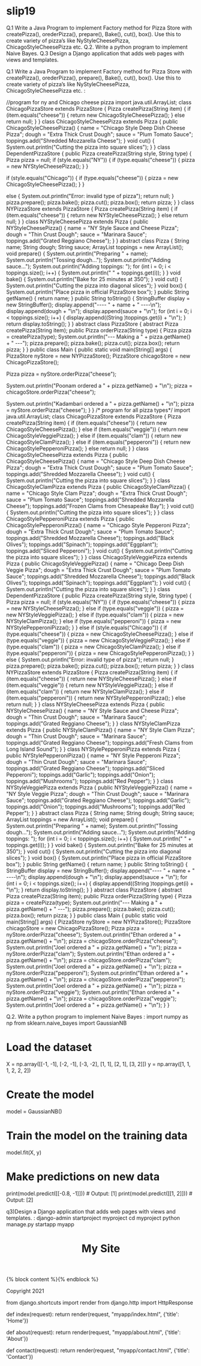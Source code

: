 # slip19

Q.1 Write a Java Program to implement Factory method for Pizza Store with createPizza(),
orederPizza(), prepare(), Bake(), cut(), box(). Use this to create variety of pizza’s
like NyStyleCheesePizza, ChicagoStyleCheesePizza etc. 
Q.2. Write a python program to implement Naive Bayes. 
Q.3 Design a Django application that adds web pages with views and templates.


Q.1 Write a Java Program to implement Factory method for Pizza Store with createPizza(),
orederPizza(), prepare(), Bake(), cut(), box(). Use this to create variety of pizza’s
like NyStyleCheesePizza, ChicagoStyleCheesePizza etc.
:

//program for ny and Chicago cheese pizza
import java.util.ArrayList;
class ChicagoPizzaStore extends PizzaStore
 {
 Pizza createPizza(String item)
 {
 if (item.equals("cheese"))
 {
 return new ChicagoStyleCheesePizza();
 }
 else return null;
 }
}
class ChicagoStyleCheesePizza extends Pizza
 {
 public ChicagoStyleCheesePizza()
 {
 name = "Chicago Style Deep Dish Cheese Pizza";
 dough = "Extra Thick Crust Dough";
 sauce = "Plum Tomato Sauce";
 toppings.add("Shredded Mozzarella Cheese");
 }
 void cut()
 {
 System.out.println("Cutting the pizza into square slices");
 }
}
class DependentPizzaStore 
{ public Pizza createPizza(String style, String type)
 { Pizza pizza = null;
 if (style.equals("NY"))
 {
 if (type.equals("cheese"))
 {
 pizza = new NYStyleCheesePizza();
 }
 }

 if (style.equals("Chicago"))
 {
 if (type.equals("cheese"))
 {
 pizza = new ChicagoStyleCheesePizza();
 }
 }

 else
 {
 System.out.println("Error: invalid type of pizza"); return null;
 }
 pizza.prepare();
 pizza.bake();
 pizza.cut();
 pizza.box();
 return pizza;
 }
}
class NYPizzaStore extends PizzaStore
 {
 Pizza createPizza(String item)
 {
 if (item.equals("cheese"))
 {
 return new NYStyleCheesePizza();
 }
 else return null;
 }
}
class NYStyleCheesePizza extends Pizza
{
 public NYStyleCheesePizza()
 {
 name = "NY Style Sauce and Cheese Pizza";
 dough = "Thin Crust Dough";
 sauce = "Marinara Sauce";
 toppings.add("Grated Reggiano Cheese");
 } 
}
abstract class Pizza
{
 String name;
 String dough;
 String sauce;
 ArrayList toppings = new ArrayList();
 void prepare()
 {
 System.out.println("Preparing " + name);
 System.out.println("Tossing dough...");
 System.out.println("Adding sauce...");
 System.out.println("Adding toppings: ");
 for (int i = 0; i < toppings.size(); i++)
 {
 System.out.println(" " + toppings.get(i));
 }
 }
 void bake()
 {
 System.out.println("Bake for 25 minutes at 350");
 }
 void cut()
 {
 System.out.println("Cutting the pizza into diagonal slices");
 }
 void box()
 {
 System.out.println("Place pizza in official PizzaStore box");
 }
 public String getName()
 {
 return name;
 }
 public String toString()
 {
 StringBuffer display = new StringBuffer();
 display.append("---- " + name + " ----\n");
 display.append(dough + "\n");
 display.append(sauce + "\n");
 for (int i = 0; i < toppings.size(); i++)
 {
 display.append((String )toppings.get(i) + "\n");
 }
 return display.toString();
 }
}
abstract class PizzaStore
 {
 abstract Pizza createPizza(String item); 
public Pizza orderPizza(String type)
 {
 Pizza pizza = createPizza(type);
 System.out.println("--- Making a " + pizza.getName() + " ---");
 pizza.prepare();
 pizza.bake();
 pizza.cut();
 pizza.box();
 return pizza;
 }
 }
public class Main
{
 public static void main(String[] args)
 {
 PizzaStore nyStore = new NYPizzaStore();
 PizzaStore chicagoStore = new ChicagoPizzaStore();

 Pizza pizza = nyStore.orderPizza("cheese");

 System.out.println("Poonam ordered a " + pizza.getName() + "\n");
 pizza = chicagoStore.orderPizza("cheese");

 System.out.println("Kadambari ordered a " + pizza.getName() + "\n");
 pizza = nyStore.orderPizza("cheese");
 }
}
/* program for all pizza types*/
import java.util.ArrayList;
class ChicagoPizzaStore extends PizzaStore
 {
 Pizza createPizza(String item)
 {
 if (item.equals("cheese"))
 {
 return new ChicagoStyleCheesePizza();
 }
 else if (item.equals("veggie"))
 {
 return new ChicagoStyleVeggiePizza();
 }
 else if (item.equals("clam"))
 {
 return new ChicagoStyleClamPizza();
 }
 else if (item.equals("pepperoni"))
 {
 return new ChicagoStylePepperoniPizza(); 
}
 else return null;
 }
}
class ChicagoStyleCheesePizza extends Pizza
 {
 public ChicagoStyleCheesePizza()
 {
 name = "Chicago Style Deep Dish Cheese Pizza";
 dough = "Extra Thick Crust Dough";
 sauce = "Plum Tomato Sauce";
 toppings.add("Shredded Mozzarella Cheese");
 }
 void cut()
 {
 System.out.println("Cutting the pizza into square slices");
 }
}
class ChicagoStyleClamPizza extends Pizza
{
 public ChicagoStyleClamPizza()
 {
 name = "Chicago Style Clam Pizza";
 dough = "Extra Thick Crust Dough";
 sauce = "Plum Tomato Sauce";
 toppings.add("Shredded Mozzarella Cheese");
 toppings.add("Frozen Clams from Chesapeake Bay");
 }
 void cut()
 {
 System.out.println("Cutting the pizza into square slices");
 }
}
class ChicagoStylePepperoniPizza extends Pizza
{
 public ChicagoStylePepperoniPizza()
 {
 name = "Chicago Style Pepperoni Pizza";
 dough = "Extra Thick Crust Dough";
 sauce = "Plum Tomato Sauce";
 toppings.add("Shredded Mozzarella Cheese");
 toppings.add("Black Olives");
 toppings.add("Spinach");
 toppings.add("Eggplant");
 toppings.add("Sliced Pepperoni");
 }
 void cut()
 {
 System.out.println("Cutting the pizza into square slices");
 } 
}
class ChicagoStyleVeggiePizza extends Pizza
{
 public ChicagoStyleVeggiePizza()
 {
 name = "Chicago Deep Dish Veggie Pizza";
 dough = "Extra Thick Crust Dough";
 sauce = "Plum Tomato Sauce";
 toppings.add("Shredded Mozzarella Cheese");
 toppings.add("Black Olives");
 toppings.add("Spinach");
 toppings.add("Eggplant");
 }
 void cut()
 {
 System.out.println("Cutting the pizza into square slices");
 }
}
class DependentPizzaStore
{ public Pizza createPizza(String style, String type)
 { Pizza pizza = null;
 if (style.equals("NY"))
 {
 if (type.equals("cheese"))
 {
 pizza = new NYStyleCheesePizza();
 }
 else if (type.equals("veggie"))
 {
 pizza = new NYStyleVeggiePizza();
 }
 else if (type.equals("clam"))
 {
 pizza = new NYStyleClamPizza();
 }
 else if (type.equals("pepperoni"))
 {
 pizza = new NYStylePepperoniPizza();
 }
 }
 else if (style.equals("Chicago"))
 {
 if (type.equals("cheese"))
 {
 pizza = new ChicagoStyleCheesePizza();
 }
 else if (type.equals("veggie"))
 {
 pizza = new ChicagoStyleVeggiePizza();
 } 
else if (type.equals("clam"))
 {
 pizza = new ChicagoStyleClamPizza();
 }
 else if (type.equals("pepperoni"))
 {
 pizza = new ChicagoStylePepperoniPizza();
 }
 }
 else
 {
 System.out.println("Error: invalid type of pizza"); return null;
 }
 pizza.prepare();
 pizza.bake();
 pizza.cut();
 pizza.box();
 return pizza;
 }
}
class NYPizzaStore extends PizzaStore
 {
 Pizza createPizza(String item)
 {
 if (item.equals("cheese"))
 {
 return new NYStyleCheesePizza();
 }
 else if (item.equals("veggie"))
 {
 return new NYStyleVeggiePizza();
 }
 else if (item.equals("clam"))
 {
 return new NYStyleClamPizza();
 }
 else if (item.equals("pepperoni"))
 {
 return new NYStylePepperoniPizza();
 }
 else return null;
 }
}
class NYStyleCheesePizza extends Pizza
{
 public NYStyleCheesePizza()
 {
 name = "NY Style Sauce and Cheese Pizza";
 dough = "Thin Crust Dough";
sauce = "Marinara Sauce";
 toppings.add("Grated Reggiano Cheese");
 }
}
class NYStyleClamPizza extends Pizza
 {
 public NYStyleClamPizza()
 {
 name = "NY Style Clam Pizza";
 dough = "Thin Crust Dough";
 sauce = "Marinara Sauce";
 toppings.add("Grated Reggiano Cheese");
 toppings.add("Fresh Clams from Long Island Sound");
 }
}
class NYStylePepperoniPizza extends Pizza
{
 public NYStylePepperoniPizza()
 {
 name = "NY Style Pepperoni Pizza";
 dough = "Thin Crust Dough";
 sauce = "Marinara Sauce";
 toppings.add("Grated Reggiano Cheese");
 toppings.add("Sliced Pepperoni");
 toppings.add("Garlic");
 toppings.add("Onion");
 toppings.add("Mushrooms");
 toppings.add("Red Pepper");
 }
}
class NYStyleVeggiePizza extends Pizza
{
public NYStyleVeggiePizza()
 {
 name = "NY Style Veggie Pizza";
 dough = "Thin Crust Dough";
 sauce = "Marinara Sauce";
 toppings.add("Grated Reggiano Cheese");
 toppings.add("Garlic");
 toppings.add("Onion");
 toppings.add("Mushrooms");
 toppings.add("Red Pepper");
 }
}
abstract class Pizza
{
 String name;
 String dough;
 String sauce; 
ArrayList toppings = new ArrayList();
 void prepare()
 {
 System.out.println("Preparing " + name);
 System.out.println("Tossing dough...");
 System.out.println("Adding sauce...");
 System.out.println("Adding toppings: ");
 for (int i = 0; i < toppings.size(); i++)
 {
 System.out.println(" " + toppings.get(i));
 }
 }
 void bake()
 {
 System.out.println("Bake for 25 minutes at 350");
 }
 void cut()
 {
 System.out.println("Cutting the pizza into diagonal slices");
 }
 void box()
 {
 System.out.println("Place pizza in official PizzaStore box");
 }
 public String getName()
 {
 return name;
 }
 public String toString()
 {
 StringBuffer display = new StringBuffer();
 display.append("---- " + name + " ----\n");
 display.append(dough + "\n");
 display.append(sauce + "\n");
 for (int i = 0; i < toppings.size(); i++)
 {
 display.append((String )toppings.get(i) + "\n");
 }
 return display.toString();
 }
}
abstract class PizzaStore
 {
 abstract Pizza createPizza(String item);
 public Pizza orderPizza(String type)
 {
 Pizza pizza = createPizza(type);
 System.out.println("--- Making a " + pizza.getName() + " ---");
 pizza.prepare();
 pizza.bake(); 
pizza.cut();
 pizza.box();
 return pizza;
 }
 }
public class Main
{
 public static void main(String[] args)
 {
 PizzaStore nyStore = new NYPizzaStore();
 PizzaStore chicagoStore = new ChicagoPizzaStore();
 Pizza pizza = nyStore.orderPizza("cheese");
 System.out.println("Ethan ordered a " + pizza.getName() + "\n");
 pizza = chicagoStore.orderPizza("cheese");
 System.out.println("Joel ordered a " + pizza.getName() + "\n");
 pizza = nyStore.orderPizza("clam");
 System.out.println("Ethan ordered a " + pizza.getName() + "\n");
 pizza = chicagoStore.orderPizza("clam");
 System.out.println("Joel ordered a " + pizza.getName() + "\n");
 pizza = nyStore.orderPizza("pepperoni");
 System.out.println("Ethan ordered a " + pizza.getName() + "\n");
 pizza = chicagoStore.orderPizza("pepperoni");
 System.out.println("Joel ordered a " + pizza.getName() + "\n");
 pizza = nyStore.orderPizza("veggie");
 System.out.println("Ethan ordered a " + pizza.getName() + "\n");
 pizza = chicagoStore.orderPizza("veggie");
 System.out.println("Joel ordered a " +
pizza.getName() + "\n");
 }
}


Q.2. Write a python program to implement Naive Bayes
:
import numpy as np
from sklearn.naive_bayes import GaussianNB

# Load the dataset
X = np.array([[-1, -1], [-2, -1], [-3, -2], [1, 1], [2, 1], [3, 2]])
y = np.array([1, 1, 1, 2, 2, 2])

# Create the model
model = GaussianNB()

# Train the model on the training data
model.fit(X, y)

# Make predictions on new data
print(model.predict([[-0.8, -1]]))  # Output: [1]
print(model.predict([[1, 2]]))     # Output: [2]


q3)Design a Django application that adds web pages with views and templates. 
:
django-admin startproject myproject
cd myproject
python manage.py startapp myapp
<!doctype html>
<html>
  <head>
    <title>{% block title %}{% endblock %}</title>
  </head>
  <body>
    <header>
      <h1>My Site</h1>
    </header>
    {% block content %}{% endblock %}
    <footer>
      <p>Copyright 2021</p>
    </footer>
  </body>
</html>

from django.shortcuts import render
from django.http import HttpResponse

def index(request):
    return render(request, "myapp/index.html", {'title': 'Home'})

def about(request):
    return render(request, "myapp/about.html", {'title': 'About'})

def contact(request):
    return render(request, "myapp/contact.html", {'title': 'Contact'})
